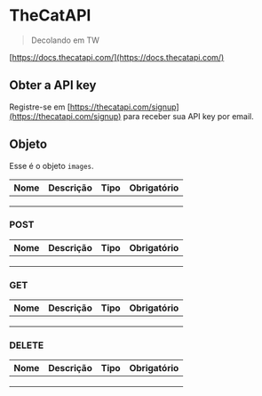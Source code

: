 # TheCatAPI

>
> Decolando em TW
>

[https://docs.thecatapi.com/](https://docs.thecatapi.com/)

## Obter a API key

Registre-se em [https://thecatapi.com/signup](https://thecatapi.com/signup) para receber sua API key por email.

## Objeto

Esse é o objeto `images`.

| Nome | Descrição | Tipo | Obrigatório |
|------|-----------|------|-------------|
|      |           |      |             |
|      |           |      |             |
|      |           |      |             |

### POST

| Nome | Descrição | Tipo | Obrigatório |
|------|-----------|------|-------------|
|      |           |      |             |
|      |           |      |             |
|      |           |      |             |

### GET

| Nome | Descrição | Tipo | Obrigatório |
|------|-----------|------|-------------|
|      |           |      |             |
|      |           |      |             |
|      |           |      |             |

### DELETE

| Nome | Descrição | Tipo | Obrigatório |
|------|-----------|------|-------------|
|      |           |      |             |
|      |           |      |             |
|      |           |      |             |

